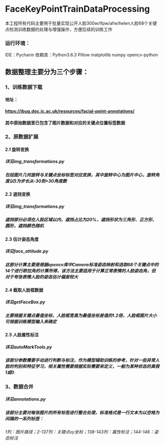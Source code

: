 # FaceKeyPointTrainDataProcessing
本工程所有代码主要用于批量实现公开人脸300w/lfpw/afw/helen人脸68个关键点检测训练数据的处理与增强操作，方便后续的训练工作  
### 运行环境：
IDE：Pycharm
依赖库：Python3.6.3 Pillow matplotlib numpy opencv-python   
## 数据整理主要分为三个步骤：  
### 1、训练数据下载  
#### 地址：  
#### https://ibug.doc.ic.ac.uk/resources/facial-point-annotations/  
#### 其中原始数据里已包含了图片数据和对应的关键点位置标签数据  
### 2、原数据扩展  
#### 2.1 旋转变换  
##### 详见img_transformations.py  
##### 包括图片几何旋转与关键点坐标标签对应变换，其中旋转中心为图片中心，旋转角度以5为步长从-30到+30角度数  
#### 2.2 遮挡变换  
##### 详见img_transformations.py  
##### 遮挡部分必须在人脸区域以内，遮挡占比为20%，遮挡形状为三角形、正方形、圆形，遮挡颜色随机  
#### 2.3 估计姿态角度  
##### 详见face_attitude.py  
##### 这部分计算主要是根据opencv库中Camera标准姿态映射和选取68个关键点中的14个进行欧拉角的计算所得，该方法主要适用于计算正常表情的人脸姿态角，但对于夸张表情人脸的姿态估计偏差较大  
#### 2.4 截取人脸框数据  
##### 详见getFaceBox.py  
##### 主要根据关键点最值坐标，人脸框宽高为最值坐标差值的1.2倍，人脸框图片大小可根据训练模型输入来确定  
#### 2.5 人脸属性标注  
##### 详见autoMarkTools.py  
##### 该部分参数需要手动进行判断与标注，作为模型辅助训练的参考，针对一些异常人脸的判别和特征学习，相关属性需要根据实际需要来定义，一般为某种状态的真假1或0  
### 3、数据合并  
##### 详见annotations.py  
##### 该部分主要对每张图片的所有标签进行整合处理，标准格式是一行文本为以空格为间隔的一系列标签：  
###### 1列：图片路径；2-137列：关键点xy坐标；138-143列：属性标注；144-146：姿态标注  
